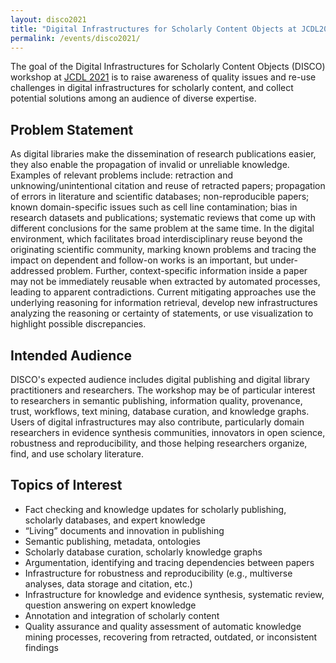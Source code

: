 ```yaml
---
layout: disco2021
title: "Digital Infrastructures for Scholarly Content Objects at JCDL2021"
permalink: /events/disco2021/
---
```

The goal of the Digital Infrastructures for Scholarly Content Objects (DISCO) workshop at [JCDL 2021](https://2021.jcdl.org) is to raise awareness of quality issues and re-use challenges in digital infrastructures for scholarly content, and collect potential solutions among an audience of diverse expertise. 

## Problem Statement
As digital libraries make the dissemination of research publications easier, they also enable the propagation of invalid or unreliable knowledge. Examples of relevant problems include: retraction and unknowing/unintentional citation and reuse of retracted papers; propagation of errors in literature and scientific databases; non-reproducible papers; known domain-specific issues such as cell line contamination; bias in research datasets and publications; systematic reviews that come up with different conclusions for the same problem at the same time. In the digital environment, which facilitates broad interdisciplinary reuse beyond the originating scientific community, marking known problems and tracing the impact on dependent and follow-on works is an important, but under-addressed problem. Further, context-specific information inside a paper may not be immediately reusable when extracted by automated processes, leading to apparent contradictions. Current mitigating approaches use the underlying reasoning for information retrieval, develop new infrastructures analyzing the reasoning or certainty of statements, or use visualization to highlight possible discrepancies.

## Intended Audience
DISCO's expected audience includes digital publishing and digital library practitioners and researchers. The workshop may be of particular interest to  researchers in semantic publishing, information quality, provenance, trust, workflows, text mining, database curation, and knowledge graphs. Users of digital infrastructures may also contribute, particularly domain researchers in evidence synthesis communities, innovators in open science, robustness and reproducibility, and those helping researchers organize, find, and use scholary literature.

## Topics of Interest
-	Fact checking and knowledge updates for scholarly publishing, scholarly databases, and expert knowledge
-	“Living” documents and innovation in publishing
-	Semantic publishing, metadata, ontologies
-	Scholarly database curation, scholarly knowledge graphs
-	Argumentation, identifying and tracing dependencies between papers
-	Infrastructure for robustness and reproducibility (e.g.,  multiverse analyses, data storage and citation, etc.)
-	Infrastructure for knowledge and evidence synthesis, systematic review, question answering on expert knowledge
-	Annotation and integration of scholarly content
-	Quality assurance and quality assessment of automatic knowledge mining processes, recovering from retracted, outdated, or inconsistent findings
